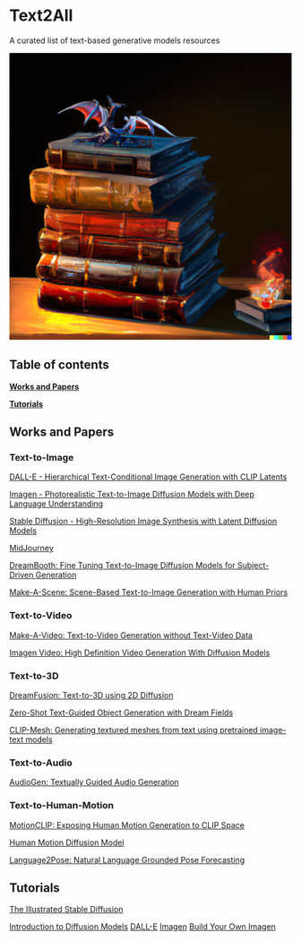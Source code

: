 # Text2All

A curated list of text-based generative models resources

<img src="https://github.com/AvrahamRaviv/Text2All/blob/main/TextToAll.png" width="512" height="512">

## Table of contents
**[Works and Papers](#Works-and-Papers)**

**[Tutorials](#Tutorials)**

## Works and Papers

### Text-to-Image
[DALL-E - Hierarchical Text-Conditional Image Generation with CLIP Latents](https://openai.com/dall-e-2/)

[Imagen - Photorealistic Text-to-Image Diffusion Models with Deep Language Understanding](https://imagen.research.google/)

[Stable Diffusion - High-Resolution Image Synthesis with Latent Diffusion Models](https://github.com/CompVis/stable-diffusion)

[MidJourney](https://www.midjourney.com/home/)

[DreamBooth: Fine Tuning Text-to-Image Diffusion Models for Subject-Driven Generation](https://dreambooth.github.io/)

[Make-A-Scene: Scene-Based Text-to-Image Generation with Human Priors](https://arxiv.org/abs/2203.13131)

### Text-to-Video
[Make-A-Video: Text-to-Video Generation without Text-Video Data](https://makeavideo.studio/)

[Imagen Video: High Definition Video Generation With Diffusion Models](https://imagen.research.google/video/)

### Text-to-3D
[DreamFusion: Text-to-3D using 2D Diffusion](https://dreamfusionpaper.github.io/)

[Zero-Shot Text-Guided Object Generation with Dream Fields](https://ajayj.com/dreamfields)

[CLIP-Mesh: Generating textured meshes from text using pretrained image-text models](https://www.nasir.lol/clipmesh)

### Text-to-Audio
[AudioGen: Textually Guided Audio Generation](https://felixkreuk.github.io/text2audio_arxiv_samples/)

### Text-to-Human-Motion
[MotionCLIP: Exposing Human Motion Generation to CLIP Space](https://guytevet.github.io/motionclip-page/)

[Human Motion Diffusion Model](https://guytevet.github.io/mdm-page/)

[Language2Pose: Natural Language Grounded Pose Forecasting](https://arxiv.org/abs/1907.01108)

## Tutorials

[The Illustrated Stable Diffusion](https://jalammar.github.io/illustrated-stable-diffusion/)

[Introduction to Diffusion Models](https://www.assemblyai.com/blog/diffusion-models-for-machine-learning-introduction/) [DALL-E](https://www.assemblyai.com/blog/how-dall-e-2-actually-works/) [Imagen](https://www.assemblyai.com/blog/how-imagen-actually-works/) [Build Your Own Imagen](https://www.assemblyai.com/blog/minimagen-build-your-own-imagen-text-to-image-model/)
